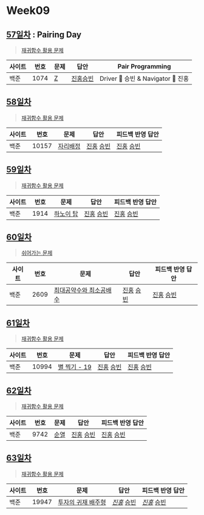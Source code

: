 # Week09

## [57일차](Day57) : Pairing Day

> [재귀함수 활용 문제](https://www.acmicpc.net/group/workbook/view/9797/30766)

| 사이트 | 번호 | 문제                 | 답안                | Pair Programming    |
| ------ | ---- | -------------------- | ------------------- | ------------------- |
| 백준   | 1074    | [Z](https://www.acmicpc.net/problem/1074) | [진홍승빈](Day57/bj1074_kjhwsb.java) | Driver 🚗 승빈 & Navigator 🧭 진홍 |

## [58일차](Day58)

> [재귀함수 활용 문제](https://www.acmicpc.net/group/workbook/view/9797/30852)

| 사이트 | 번호 | 문제                 | 답안                | 피드백 반영 답안    |
| ------ | ---- | -------------------- | ------------------- | ------------------- |
| 백준   | 10157 | [자리배정](https://www.acmicpc.net/problem/10157) | [진홍](Day58/bj10157_kjh.java) [승빈](Day58/bj10157_wsb.java) | [진홍](Day58/bj10157_kjh_fb.java) [승빈](Day58/bj10157_wsb_fb.java) |

## [59일차](Day59)

> [재귀함수 활용 문제](https://www.acmicpc.net/group/workbook/view/9797/30854)

| 사이트 | 번호 | 문제                 | 답안                | 피드백 반영 답안    |
| ------ | ---- | -------------------- | ------------------- | ------------------- |
| 백준   | 1914    | [하노이 탑](https://www.acmicpc.net/problem/1914) | [진홍](Day59/bj1914_kjh.java) [승빈](Day59/bj1914_wsb.java) | [진홍](Day59/bj1914_kjh.java) [승빈](Day59/bj1914_wsb.java) |

## [60일차](Day60)

> [쉬어가는 문제](https://www.acmicpc.net/group/workbook/view/9797/30898)

| 사이트 | 번호 | 문제                 | 답안                | 피드백 반영 답안    |
| ------ | ---- | -------------------- | ------------------- | ------------------- |
| 백준   | 2609 | [최대공약수와 최소공배수](https://www.acmicpc.net/problem/2609) | [진홍](Day60/bj2609_kjh.java) [승빈](Day60/bj2609_wsb.java) | [진홍](Day60/bj2609_kjh_fb.java) [승빈](Day60/bj2609_wsb.java) |

## [61일차](Day61)

> [재귀함수 활용 문제](https://www.acmicpc.net/group/workbook/view/9797/30912)

| 사이트 | 번호 | 문제                 | 답안                | 피드백 반영 답안    |
| ------ | ---- | -------------------- | ------------------- | ------------------- |
| 백준   | 10994    | [별 찍기 - 19](https://www.acmicpc.net/problem/10994) | [진홍](Day61/bj10994_kjh.java) [승빈](Day61/bj10994_wsb.java) | [진홍](Day61/bj10994_kjh.java) [승빈](Day61/bj10994_wsb_fb.java) |

## [62일차](Day62)

> [재귀함수 활용 문제](https://www.acmicpc.net/group/workbook/view/9797/30929)

| 사이트 | 번호 | 문제                 | 답안                | 피드백 반영 답안    |
| ------ | ---- | -------------------- | ------------------- | ------------------- |
| 백준   | 9742 | [순열](https://www.acmicpc.net/problem/9742) | [진홍](Day62/bj9742_kjh.java) [승빈](Day62/bj9742_wsb.java) | [진홍](Day62/bj9742_kjh.java) [승빈](Day62/bj9742_wsb.java) |

## [63일차](Day63)

> [재귀함수 활용 문제](https://www.acmicpc.net/group/workbook/view/9797/30971)

| 사이트 | 번호 | 문제                 | 답안                | 피드백 반영 답안    |
| ------ | ---- | -------------------- | ------------------- | ------------------- |
| 백준   | 19947    | [투자의 귀재 배주형](https://www.acmicpc.net/problem/19947) | *[진홍](Day63/bj19947_kjh.java)* [승빈](Day63/bj19947_wsb.java) | *[진홍](Day63/bj19947_kjh_fb.java)* [승빈](Day63/bj19947_wsb.java) |
